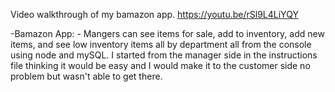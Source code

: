 Video walkthrough of my bamazon app.
https://youtu.be/rSl9L4LiYQY

-Bamazon App:
    - Mangers can see items for sale, add to inventory, add new items, and see low inventory items all by department all from the console using node and mySQL. I started from the manager side in the instructions file thinking it would be easy and I would make it to the customer side no problem but wasn't able to get there.